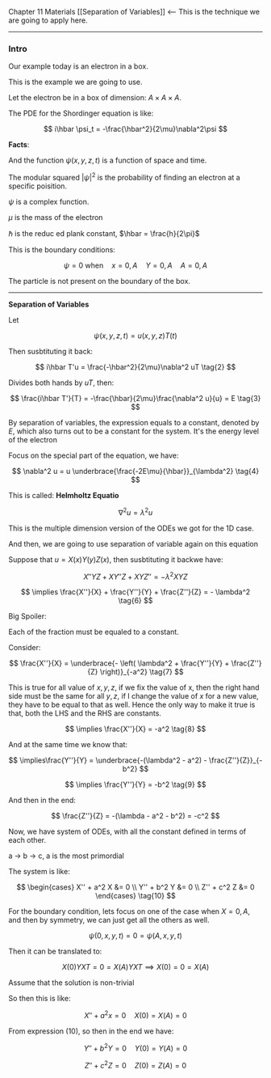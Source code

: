 Chapter 11 Materials 
[[Separation of Variables]] <-- This is the technique we are going to apply here. 


---
### **Intro**

Our example today is an electron in a box.

This is the example we are going to use. 

Let the electron be in a box of dimension: $A\times A\times A$. 

The PDE for the Shordinger equation is like: 

$$
i\hbar \psi_t = -\frac{\hbar^2}{2\mu}\nabla^2\psi
$$

**Facts**: 

And the function $\psi(x, y, z, t)$ is a function of space and time. 

The modular squared $|\psi|^2$ is the probability of finding an electron at a specific poisition. 

$\psi$ is a complex function.

$\mu$ is the mass of the electron 

$\hbar$ is the reduc ed plank constant, $\hbar = \frac{h}{2\pi}$

This is the boundary conditions: 

$$
\psi = 0 \text{ when} \quad x = 0, A \quad Y = 0, A\quad A = 0, A
$$

The particle is not present on the boundary of the box. 

---
**Separation of Variables**

Let 

$$
\psi(x, y, z, t) = u(x, y, z)T(t)\tag{1}
$$

Then susbtituting it back: 

$$
i\hbar T'u = \frac{-\hbar^2}{2\mu}\nabla^2 uT
\tag{2}
$$

Divides both hands by $uT$, then: 

$$
\frac{i\hbar T'}{T} = -\frac{\hbar}{2\mu}\frac{\nabla^2 u}{u} = E
\tag{3}
$$

By separation of variables, the expression equals to a constant, denoted by $E$, which also turns out to be a constant for the system. It's the energy level of the electron 

Focus on the special part of the equation, we have: 

$$
\nabla^2 u = u \underbrace{\frac{-2E\mu}{\hbar}}_{\lambda^2}
\tag{4}
$$

This is called: **Helmholtz Equatio**

$$
\nabla^2 u = \lambda^2 u \tag{5}
$$

This is the multiple dimension version of the ODEs we got for the 1D case. 

And then, we are going to use separation of variable again on this equation

Suppose that $u = X(x)Y(y)Z(x)$, then susbtituting it backwe have: 

$$
X''YZ + XY''Z + XYZ'' = -\lambda^2 XYZ
$$

$$
\implies 
\frac{X''}{X} + \frac{Y''}{Y} + \frac{Z''}{Z} = - \lambda^2
\tag{6}
$$

Big Spoiler: 

Each of the fraction must be equaled to a constant. 

Consider: 

$$
\frac{X''}{X} = \underbrace{- \left(
    \lambda^2 + \frac{Y''}{Y} + \frac{Z''}{Z}
\right)}_{-a^2}
\tag{7}
$$

This is true for all value of $x, y, z$, if we fix the value of x, then the right hand side must be the same for all $y, z$, if I change the value of $x$ for a new value, they have to be equal to that as well. Hence the only way to make it true is that, both the LHS and the RHS are constants. 

$$
\implies \frac{X''}{X} = -a^2
\tag{8}
$$

And at the same time we know that: 

$$
\implies\frac{Y''}{Y} = \underbrace{-(\lambda^2 - a^2) - \frac{Z''}{Z}}_{-b^2}
$$

$$
\implies \frac{Y''}{Y} = -b^2
\tag{9}
$$

And then in the end: 

$$
\frac{Z''}{Z} = -(\lambda - a^2 - b^2) = -c^2
$$

Now, we have system of ODEs, with all the constant defined in terms of each other. 

a -> b -> c, a is the most primordial

The system is like:

$$
\begin{cases}
    X'' + a^2 X &= 0
    \\
    Y'' + b^2 Y &= 0
    \\
    Z'' + c^2 Z &= 0
\end{cases}
\tag{10}
$$

For the boundary condition, lets focus on one of the case when $X = 0, A$, and then by symmetry, we can just get all the others as well. 

$$
\psi(0, x, y, t) = 0 = \psi(A, x, y, t)
$$

Then it can be translated to: 

$$
X(0)YXT = 0 = X(A)YXT  \implies X(0) = 0 = X(A)
$$

Assume that the solution is non-trivial

So then this is like: 

$$
X'' + a^2x = 0 \quad X(0) = X(A) = 0
\tag{11}
$$

From expression (10), so then in the end we have: 

$$
Y'' + b^2Y = 0 \quad Y(0) = Y(A) = 0
\tag{12}
$$


$$
Z'' + c^2Z = 0 \quad Z(0) = Z(A) = 0
\tag{12}
$$





